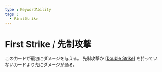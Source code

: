 ```yaml
---
type : KeywordAbility
tags : 
  - FirstStrike
---
```

# First Strike / 先制攻撃

このカードが最初にダメージを与える。
先制攻撃か [[Double Strike]] を持っていないカードより先にダメージが通る。


[//begin]: # "Autogenerated link references for markdown compatibility"
[Double Strike]: <Double Strike.md> "Double Strike / 二段攻撃"
[//end]: # "Autogenerated link references"
